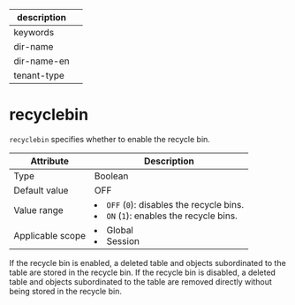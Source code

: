 |description||
|---|---|
|keywords||
|dir-name||
|dir-name-en||
|tenant-type||

# recyclebin

`recyclebin` specifies whether to enable the recycle bin.

| **Attribute** | **Description** |
|--------|---------------------------------------------------------------------------------------------------------------------|
| Type | Boolean |
| Default value | OFF |
| Value range | <li> `OFF` (`0`): disables the recycle bins.   <li> `ON` (`1`): enables the recycle bins. |
| Applicable scope | <li> Global   <li> Session |

If the recycle bin is enabled, a deleted table and objects subordinated to the table are stored in the recycle bin. If the recycle bin is disabled, a deleted table and objects subordinated to the table are removed directly without being stored in the recycle bin.

